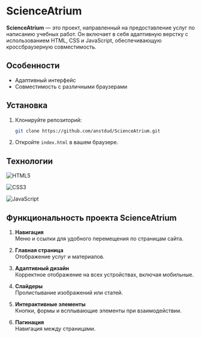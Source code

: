 # ScienceAtrium

**ScienceAtrium** — это проект, направленный на предоставление услуг по написанию учебных работ. Он включает в себя адаптивную верстку с использованием HTML, CSS и JavaScript, обеспечивающую кроссбраузерную совместимость.

## Особенности
- Адаптивный интерфейс
- Совместимость с различными браузерами

## Установка
1. Клонируйте репозиторий:
    ```bash
    git clone https://github.com/anstdud/ScienceAtrium.git
    ```
2. Откройте `index.html` в вашем браузере.

## Технологии
![HTML5](https://img.shields.io/badge/HTML5-E34F26?style=flat&logo=html5&logoColor=white)

![CSS3](https://img.shields.io/badge/CSS3-1572B6?style=flat&logo=css3&logoColor=white)

![JavaScript](https://img.shields.io/badge/JavaScript-F7DF1E?style=flat&logo=javascript&logoColor=black)

## Функциональность проекта ScienceAtrium

1. **Навигация**  
   Меню и ссылки для удобного перемещения по страницам сайта.

2. **Главная страница**  
   Отображение услуг и материалов.

3. **Адаптивный дизайн**  
   Корректное отображение на всех устройствах, включая мобильные.

4. **Слайдеры**  
   Пролистывание изображений или статей.

5. **Интерактивные элементы**  
   Кнопки, формы и всплывающие элементы при взаимодействии.

6. **Пагинация**  
   Навигация между страницами.

